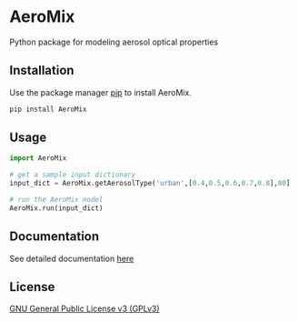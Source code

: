 # AeroMix

Python package for modeling aerosol optical properties

## Installation

Use the package manager [pip](https://pypi.org/) to install AeroMix.

```bash
pip install AeroMix
```

## Usage

```python
import AeroMix

# get a sample input dictionary
input_dict = AeroMix.getAerosolType('urban',[0.4,0.5,0.6,0.7,0.8],80]

# run the AeroMix model
AeroMix.run(input_dict)

```

## Documentation
See detailed documentation [here](Documentation.md)

## License

[GNU General Public License v3 (GPLv3)](https://www.gnu.org/licenses/gpl-3.0.en.html)
